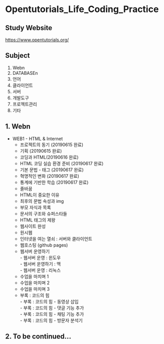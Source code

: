 # Opentutorials_Life_Coding_Practice

## Study Website
https://www.opentutorials.org/

## Subject
1. Webn
2. DATABASEn
3. 언어
4. 클라이언트
5. 서버
6. 개발도구
7. 프로젝트관리
8. 기타


## 1. Webn
- WEB1 - HTML & Internet
  - 프로젝트의 동기 (20190615 완료)
  - 기획 (20190615 완료)
  - 코딩과 HTML(20190616 완료)
  - HTML 코딩 실습 환경 준비 (20190617 완료)
  - 기본 문법 - 태그 (20190617 완료)
  - 혁명적인 변화 (20190617 완료)
  - 통계에 기반한 학습 (20190617 완료)
  - 줄바꿈
  - HTML이 중요한 이유
  - 최후의 문법 속성과 img
  - 부모 자식과 목록
  - 문서의 구조와 슈퍼스타들
  - HTML 태그의 제왕
  - 웹사이트 완성
  - 원시웹
  - 인터넷을 여는 열쇠 : 서버와 클라이언트
  - 웹호스팅 (github pages)
  - 웹서버 운영하기  
    \- 웹서버 운영 : 윈도우  
    \- 웹서버 운영하기 : 맥  
    \- 웹서버 운영 : 리눅스  
  * 수업을 마치며 1
  * 수업을 마치며 2
  * 수업을 마치며 3
  * 부록 : 코드의 힘  
    \- 부록 : 코드의 힘 - 동영상 삽입  
    \- 부록 : 코드의 힘 - 댓글 기능 추가  
    \- 부록 : 코드의 힘 - 채팅 기능 추가  
    \- 부록 : 코드의 힘 - 방문자 분석기



## 2. To be continued...
